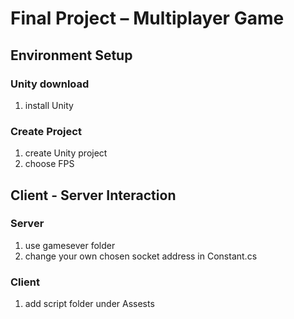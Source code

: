 # Final Project – Multiplayer Game
<!-- ## Get Started -->
## Environment Setup

### Unity download

1. install Unity

### Create Project

1. create Unity project
2. choose FPS 

## Client - Server Interaction

### Server

1. use gamesever folder
2. change your own chosen socket address in Constant.cs

### Client

1. add script folder under Assests